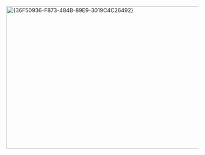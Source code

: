 <img width="954" height="375" alt="{36F50936-F873-484B-89E9-3019C4C26492}" src="https://github.com/user-attachments/assets/4b927823-6426-4f18-984d-87c07543e5b8" />




